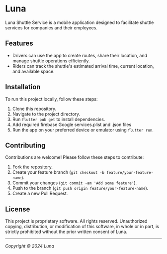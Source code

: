 # Luna

Luna Shuttle Service is a mobile application designed to facilitate shuttle services for companies and their employees.

## Features

- Drivers can use the app to create routes, share their location, and manage shuttle operations efficiently.
- Riders can track the shuttle's estimated arrival time, current location, and available space.

## Installation

To run this project locally, follow these steps:

1. Clone this repository.
2. Navigate to the project directory.
3. Run `flutter pub get` to install dependencies.
4. Add required firebase Google services.plist and .json files
5. Run the app on your preferred device or emulator using `flutter run`.

## Contributing

Contributions are welcome! Please follow these steps to contribute:

1. Fork the repository.
2. Create your feature branch (`git checkout -b feature/your-feature-name`).
3. Commit your changes (`git commit -am 'Add some feature'`).
4. Push to the branch (`git push origin feature/your-feature-name`).
5. Create a new Pull Request.

## License

This project is proprietary software. All rights reserved. Unauthorized copying, distribution, or modification of this software, in whole or in part, is strictly prohibited without the prior written consent of Luna.

---

*Copyright © 2024 Luna*
